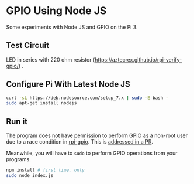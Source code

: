 # GPIO Using Node JS

Some experiments with Node JS and GPIO on the Pi 3.

## Test Circuit

LED in series with 220 ohm resistor (https://aztecrex.github.io/rpi-verify-gpio/) .

## Configure Pi With Latest Node JS

```bash
curl -sL https://deb.nodesource.com/setup_7.x | sudo -E bash -
sudo apt-get install nodejs
```

## Run it

The program does not have permission to perform GPIO as a non-root user due to a
race condition in
[rpi-gpio](https://github.com/aztecrex/rpi-gpio.js). This is
[addressed in a PR](https://github.com/JamesBarwell/rpi-gpio.js/pull/49).

Meanwhile, you will have to `sudo` to perform GPIO operations from your programs.



```bash
npm install # first time, only
sudo node index.js
```
